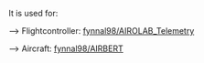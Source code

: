 It is used for:

--> Flightcontroller: [fynnal98/AIROLAB_Telemetry](https://github.com/fynnal98/AIROLAB_Telemtry)

--> Aircraft: [fynnal98/AIRBERT](https://github.com/fynnal98/AIRBERT)
